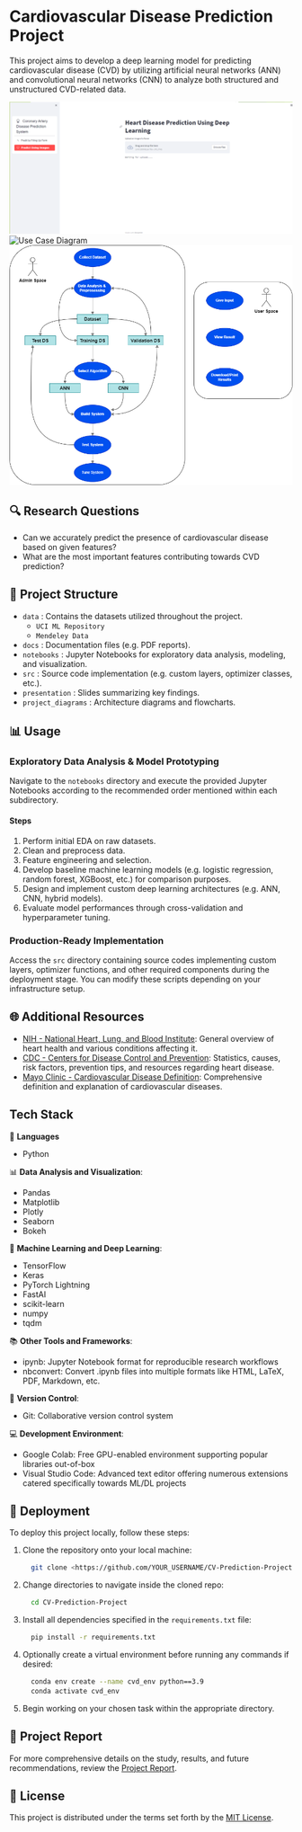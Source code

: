  # Cardiovascular Disease Prediction Project

This project aims to develop a deep learning model for predicting cardiovascular disease (CVD) by utilizing artificial neural networks (ANN) and convolutional neural networks (CNN) to analyze both structured and unstructured CVD-related data.

![Cardiovascular Disease Prediction Project Interface](figures/interface.png)
![Use Case Diagram](figures/interface.png.png)
![Project Implementation](figures/Use_Case_Diagram.png)
## 🔍 Research Questions

- Can we accurately predict the presence of cardiovascular disease based on given features?
- What are the most important features contributing towards CVD prediction?

## 📁 Project Structure

- `data` : Contains the datasets utilized throughout the project.
	+ `UCI ML Repository`
	+ `Mendeley Data`
- `docs` : Documentation files (e.g. PDF reports).
- `notebooks` : Jupyter Notebooks for exploratory data analysis, modeling, and visualization.
- `src` : Source code implementation (e.g. custom layers, optimizer classes, etc.).
- `presentation` : Slides summarizing key findings.
- `project_diagrams` : Architecture diagrams and flowcharts.

## 📊 Usage

### Exploratory Data Analysis & Model Prototyping
Navigate to the `notebooks` directory and execute the provided Jupyter Notebooks according to the recommended order mentioned within each subdirectory.

#### Steps
1. Perform initial EDA on raw datasets.
2. Clean and preprocess data.
3. Feature engineering and selection.
4. Develop baseline machine learning models (e.g. logistic regression, random forest, XGBoost, etc.) for comparison purposes.
5. Design and implement custom deep learning architectures (e.g. ANN, CNN, hybrid models).
6. Evaluate model performances through cross-validation and hyperparameter tuning.

### Production-Ready Implementation
Access the `src` directory containing source codes implementing custom layers, optimizer functions, and other required components during the deployment stage. You can modify these scripts depending on your infrastructure setup.

## 🌐 Additional Resources

- [NIH - National Heart, Lung, and Blood Institute](<https://www.nhlbi.nih.gov/>): General overview of heart health and various conditions affecting it.
- [CDC - Centers for Disease Control and Prevention](<https://www.cdc.gov/heartdisease/index.htm>): Statistics, causes, risk factors, prevention tips, and resources regarding heart disease.
- [Mayo Clinic - Cardiovascular Disease Definition](<https://www.mayoclinic.org/diseases-conditions/heart-disease/symptoms-causes/syc-20353118>): Comprehensive definition and explanation of cardiovascular diseases.

## Tech Stack

🚀 **Languages**
- Python

📊 **Data Analysis and Visualization**:
- Pandas
- Matplotlib
- Plotly
- Seaborn
- Bokeh

🤖 **Machine Learning and Deep Learning**:
- TensorFlow
- Keras
- PyTorch Lightning
- FastAI
- scikit-learn
- numpy
- tqdm

📚 **Other Tools and Frameworks**:
- ipynb: Jupyter Notebook format for reproducible research workflows
- nbconvert: Convert .ipynb files into multiple formats like HTML, LaTeX, PDF, Markdown, etc.

🔧 **Version Control**:
- Git: Collaborative version control system

💻 **Development Environment**:
- Google Colab: Free GPU-enabled environment supporting popular libraries out-of-box
- Visual Studio Code: Advanced text editor offering numerous extensions catered specifically towards ML/DL projects

## 🔧 Deployment

To deploy this project locally, follow these steps:

1. Clone the repository onto your local machine:
    ```bash
      git clone <https://github.com/YOUR_USERNAME/CV-Prediction-Project.git>
    ```

2. Change directories to navigate inside the cloned repo:
    ```bash
      cd CV-Prediction-Project
    ```

3. Install all dependencies specified in the `requirements.txt` file:
    ```bash
      pip install -r requirements.txt
    ```

4. Optionally create a virtual environment before running any commands if desired:
   ```bash
     conda env create --name cvd_env python==3.9
     conda activate cvd_env
   ```

5. Begin working on your chosen task within the appropriate directory.

## 📰 Project Report

For more comprehensive details on the study, results, and future recommendations, review the [Project Report](https://https://github.com/ZahirAhmadChaudhry/Cardiovascular-disease-prediction-using-deep-leaerning/Report/Ahmad-Zahir-FinalYearProjectDocument.pdf).

## 📄 License

This project is distributed under the terms set forth by the [MIT License](https://https://github.com/ZahirAhmadChaudhry/Cardiovascular-disease-prediction-using-deep-leaerning/blob/main/LICENSE).